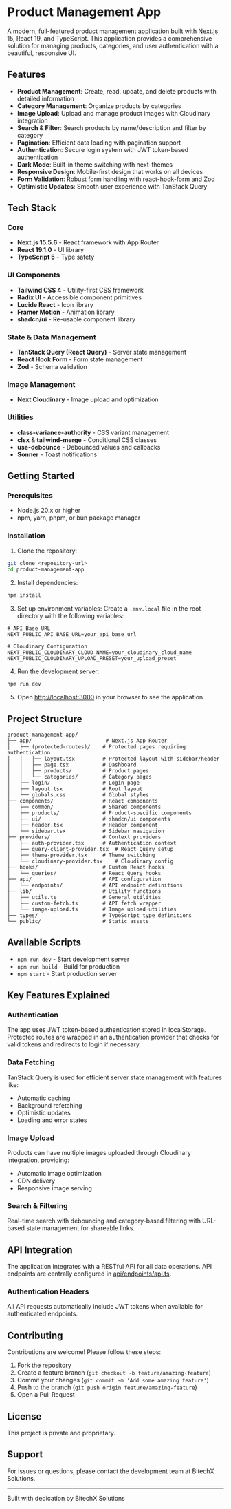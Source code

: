 # Product Management App

A modern, full-featured product management application built with Next.js 15, React 19, and TypeScript. This application provides a comprehensive solution for managing products, categories, and user authentication with a beautiful, responsive UI.

## Features

- **Product Management**: Create, read, update, and delete products with detailed information
- **Category Management**: Organize products by categories
- **Image Upload**: Upload and manage product images with Cloudinary integration
- **Search & Filter**: Search products by name/description and filter by category
- **Pagination**: Efficient data loading with pagination support
- **Authentication**: Secure login system with JWT token-based authentication
- **Dark Mode**: Built-in theme switching with next-themes
- **Responsive Design**: Mobile-first design that works on all devices
- **Form Validation**: Robust form handling with react-hook-form and Zod
- **Optimistic Updates**: Smooth user experience with TanStack Query

## Tech Stack

### Core
- **Next.js 15.5.6** - React framework with App Router
- **React 19.1.0** - UI library
- **TypeScript 5** - Type safety

### UI Components
- **Tailwind CSS 4** - Utility-first CSS framework
- **Radix UI** - Accessible component primitives
- **Lucide React** - Icon library
- **Framer Motion** - Animation library
- **shadcn/ui** - Re-usable component library

### State & Data Management
- **TanStack Query (React Query)** - Server state management
- **React Hook Form** - Form state management
- **Zod** - Schema validation

### Image Management
- **Next Cloudinary** - Image upload and optimization

### Utilities
- **class-variance-authority** - CSS variant management
- **clsx** & **tailwind-merge** - Conditional CSS classes
- **use-debounce** - Debounced values and callbacks
- **Sonner** - Toast notifications

## Getting Started

### Prerequisites

- Node.js 20.x or higher
- npm, yarn, pnpm, or bun package manager

### Installation

1. Clone the repository:
```bash
git clone <repository-url>
cd product-management-app
```

2. Install dependencies:
```bash
npm install
```

3. Set up environment variables:
Create a `.env.local` file in the root directory with the following variables:
```env
# API Base URL
NEXT_PUBLIC_API_BASE_URL=your_api_base_url

# Cloudinary Configuration
NEXT_PUBLIC_CLOUDINARY_CLOUD_NAME=your_cloudinary_cloud_name
NEXT_PUBLIC_CLOUDINARY_UPLOAD_PRESET=your_upload_preset
```

4. Run the development server:
```bash
npm run dev
```

5. Open [http://localhost:3000](http://localhost:3000) in your browser to see the application.

## Project Structure

```
product-management-app/
├── app/                        # Next.js App Router
│   ├── (protected-routes)/    # Protected pages requiring authentication
│   │   ├── layout.tsx         # Protected layout with sidebar/header
│   │   ├── page.tsx           # Dashboard
│   │   ├── products/          # Product pages
│   │   └── categories/        # Category pages
│   ├── login/                 # Login page
│   ├── layout.tsx             # Root layout
│   └── globals.css            # Global styles
├── components/                # React components
│   ├── common/                # Shared components
│   ├── products/              # Product-specific components
│   ├── ui/                    # shadcn/ui components
│   ├── header.tsx             # Header component
│   └── sidebar.tsx            # Sidebar navigation
├── providers/                 # Context providers
│   ├── auth-provider.tsx      # Authentication context
│   ├── query-client-provider.tsx  # React Query setup
│   ├── theme-provider.tsx     # Theme switching
│   └── cloudinary-provider.tsx    # Cloudinary config
├── hooks/                     # Custom React hooks
│   └── queries/               # React Query hooks
├── api/                       # API configuration
│   └── endpoints/             # API endpoint definitions
├── lib/                       # Utility functions
│   ├── utils.ts               # General utilities
│   ├── custom-fetch.ts        # API fetch wrapper
│   └── image-upload.ts        # Image upload utilities
├── types/                     # TypeScript type definitions
└── public/                    # Static assets
```

## Available Scripts

- `npm run dev` - Start development server
- `npm run build` - Build for production
- `npm start` - Start production server

## Key Features Explained

### Authentication
The app uses JWT token-based authentication stored in localStorage. Protected routes are wrapped in an authentication provider that checks for valid tokens and redirects to login if necessary.

### Data Fetching
TanStack Query is used for efficient server state management with features like:
- Automatic caching
- Background refetching
- Optimistic updates
- Loading and error states

### Image Upload
Products can have multiple images uploaded through Cloudinary integration, providing:
- Automatic image optimization
- CDN delivery
- Responsive image serving

### Search & Filtering
Real-time search with debouncing and category-based filtering with URL-based state management for shareable links.

## API Integration

The application integrates with a RESTful API for all data operations. API endpoints are centrally configured in [api/endpoints/api.ts](api/endpoints/api.ts).

### Authentication Headers
All API requests automatically include JWT tokens when available for authenticated endpoints.

## Contributing

Contributions are welcome! Please follow these steps:

1. Fork the repository
2. Create a feature branch (`git checkout -b feature/amazing-feature`)
3. Commit your changes (`git commit -m 'Add some amazing feature'`)
4. Push to the branch (`git push origin feature/amazing-feature`)
5. Open a Pull Request

## License

This project is private and proprietary.

## Support

For issues or questions, please contact the development team at BitechX Solutions.

---

Built with dedication by BitechX Solutions
